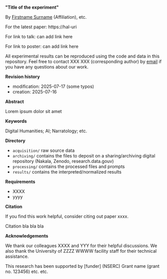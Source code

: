 **"Title of the experiment"**

By [Firstname Surname](https://personnalwebsiteurl) (Affiliation),  etc.

For the latest paper: https://hal-uri

For link to talk: can add link here

For link to poster: can add link here 

All experimental results can be reproduced using the code and data in this repository. Feel free to contact XXX XXX (corresponding author) by [email](email) if you have any questions about our work. 

**Revision history**

* modification: 2025-07-17 (some typos)
* creation: 2025-07-16 

**Abstract**

Lorem ipsum dolor sit amet

**Keywords**

Digital Humanities; AI; Narratology; etc.

**Directory**

* `acquisition/` raw source data
* `archiving/` contains the files to deposit on a sharing/archiving digital repository (Nakala, Zenodo, research.data.gouv)
* `processing/` contains the processed files and prompts
* `results/` contains the interpreted/normalized results

**Requirements** 

* XXXX
* yyyy

**Citation** 

If you find this work helpful, consider citing out paper xxxx.

Citation bla bla bla

**Acknowledgements**

We thank our colleagues XXXX and YYY for their helpful discussions. We also thank the University of ZZZZ WWWW facility staff for their technical assistance.

This research has been supported by [funder] (NSERC) Grant name (grant no. 123456) etc. etc.


